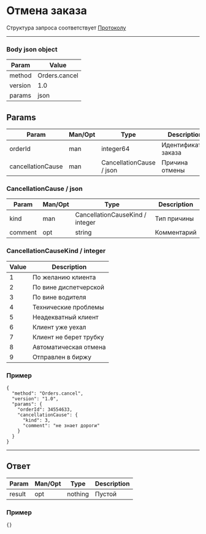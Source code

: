 # Отмена заказа

Структура запроса соответствует [Протоколу](docs/request.md)

---

### Body json object

Param | Value
----- | ------
method | Orders.cancel
version | 1.0
params | json

## Params

Param | Man/Opt | Type | Description
----- | ------- | ---- | -----------
orderId | man | integer64 | Идентификатор заказа
cancellationCause | man | CancellationCause / json | Причина отмены

### CancellationCause / json

Param | Man/Opt | Type | Description
----- | ------- | ---- | -----------
kind | man | CancellationCauseKind / integer | Тип причины
comment | opt | string | Комментарий

### CancellationCauseKind / integer

Value | Description
----- | -----------
1 | По желанию клиента
2 | По вине диспетчерской
3 | По вине водителя
4 | Технические проблемы
5 | Неадекватный клиент
6 | Клиент уже уехал
7 | Клиент не берет трубку
8 | Автоматическая отмена
9 | Отправлен в биржу

### Пример

```
{
  "method": "Orders.cancel",
  "version": "1.0",
  "params": {
    "orderId": 34554633,
    "cancellationCause": {
      "kind": 3,
      "comment": "не знает дороги"
    }
  }
}
```

---

## Ответ

Param | Man/Opt | Type | Description
----- | ------- | ---- | -----------
result | opt | nothing | Пустой

### Пример

```
{}
```

